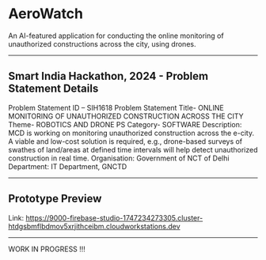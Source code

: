 # AeroWatch

An AI-featured application for conducting the online monitoring of unauthorized constructions across the city, using drones.

---

## Smart India Hackathon, 2024 - Problem Statement Details

Problem Statement ID – SIH1618
Problem Statement Title- ONLINE MONITORING OF UNAUTHORIZED CONSTRUCTION ACROSS THE CITY
Theme- ROBOTICS AND DRONE
PS Category- SOFTWARE
Description: MCD is working on monitoring unauthorized construction across the e-city. A viable and low-cost solution is required, e.g., drone-based surveys of swathes of land/areas at defined time intervals will help detect unauthorized construction in real time.
Organisation: Government of NCT of Delhi
Department: IT Department, GNCTD

---

## Prototype Preview
Link: https://9000-firebase-studio-1747234273305.cluster-htdgsbmflbdmov5xrjithceibm.cloudworkstations.dev

---

WORK IN PROGRESS !!!
